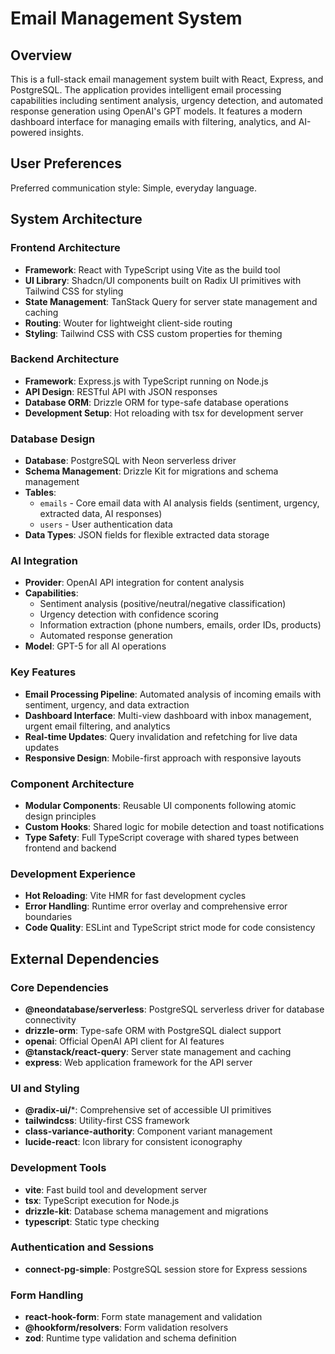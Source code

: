 # Email Management System

## Overview

This is a full-stack email management system built with React, Express, and PostgreSQL. The application provides intelligent email processing capabilities including sentiment analysis, urgency detection, and automated response generation using OpenAI's GPT models. It features a modern dashboard interface for managing emails with filtering, analytics, and AI-powered insights.

## User Preferences

Preferred communication style: Simple, everyday language.

## System Architecture

### Frontend Architecture
- **Framework**: React with TypeScript using Vite as the build tool
- **UI Library**: Shadcn/UI components built on Radix UI primitives with Tailwind CSS for styling
- **State Management**: TanStack Query for server state management and caching
- **Routing**: Wouter for lightweight client-side routing
- **Styling**: Tailwind CSS with CSS custom properties for theming

### Backend Architecture
- **Framework**: Express.js with TypeScript running on Node.js
- **API Design**: RESTful API with JSON responses
- **Database ORM**: Drizzle ORM for type-safe database operations
- **Development Setup**: Hot reloading with tsx for development server

### Database Design
- **Database**: PostgreSQL with Neon serverless driver
- **Schema Management**: Drizzle Kit for migrations and schema management
- **Tables**: 
  - `emails` - Core email data with AI analysis fields (sentiment, urgency, extracted data, AI responses)
  - `users` - User authentication data
- **Data Types**: JSON fields for flexible extracted data storage

### AI Integration
- **Provider**: OpenAI API integration for content analysis
- **Capabilities**:
  - Sentiment analysis (positive/neutral/negative classification)
  - Urgency detection with confidence scoring
  - Information extraction (phone numbers, emails, order IDs, products)
  - Automated response generation
- **Model**: GPT-5 for all AI operations

### Key Features
- **Email Processing Pipeline**: Automated analysis of incoming emails with sentiment, urgency, and data extraction
- **Dashboard Interface**: Multi-view dashboard with inbox management, urgent email filtering, and analytics
- **Real-time Updates**: Query invalidation and refetching for live data updates
- **Responsive Design**: Mobile-first approach with responsive layouts

### Component Architecture
- **Modular Components**: Reusable UI components following atomic design principles
- **Custom Hooks**: Shared logic for mobile detection and toast notifications
- **Type Safety**: Full TypeScript coverage with shared types between frontend and backend

### Development Experience
- **Hot Reloading**: Vite HMR for fast development cycles
- **Error Handling**: Runtime error overlay and comprehensive error boundaries
- **Code Quality**: ESLint and TypeScript strict mode for code consistency

## External Dependencies

### Core Dependencies
- **@neondatabase/serverless**: PostgreSQL serverless driver for database connectivity
- **drizzle-orm**: Type-safe ORM with PostgreSQL dialect support
- **openai**: Official OpenAI API client for AI features
- **@tanstack/react-query**: Server state management and caching
- **express**: Web application framework for the API server

### UI and Styling
- **@radix-ui/***: Comprehensive set of accessible UI primitives
- **tailwindcss**: Utility-first CSS framework
- **class-variance-authority**: Component variant management
- **lucide-react**: Icon library for consistent iconography

### Development Tools
- **vite**: Fast build tool and development server
- **tsx**: TypeScript execution for Node.js
- **drizzle-kit**: Database schema management and migrations
- **typescript**: Static type checking

### Authentication and Sessions
- **connect-pg-simple**: PostgreSQL session store for Express sessions

### Form Handling
- **react-hook-form**: Form state management and validation
- **@hookform/resolvers**: Form validation resolvers
- **zod**: Runtime type validation and schema definition